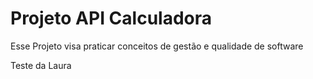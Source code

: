 # Projeto API Calculadora

Esse Projeto visa praticar conceitos de gestão e qualidade de software

Teste da Laura
